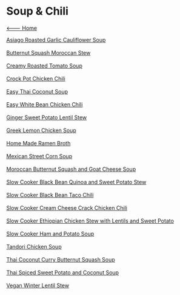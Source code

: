 # Soup & Chili

[<--- Home](../about.md)

[Asiago Roasted Garlic Cauliflower Soup](./asiago-roasted-garlic-cauliflower-soup.md)<br><br>
[Butternut Squash Moroccan Stew](./butternut-squash-moroccan-stew.md)<br><br>
[Creamy Roasted Tomato Soup](./creamy-roasted-tomato-soup.md)<br><br>
[Crock Pot Chicken Chili](./crock-pot-chicken-chili.md)<br><br>
[Easy Thai Coconut Soup](./easy-thai-coconut-soup.md)<br><br>
[Easy White Bean Chicken Chili](./easy-white-bean-chicken-chili.md)<br><br>
[Ginger Sweet Potato Lentil Stew](./ginger-sweet-potato-lentil-stew.md)<br><br>
[Greek Lemon Chicken Soup](./greek-lemon-chicken-soup.md)<br><br>
[Home Made Ramen Broth](./home-made-ramen-broth.md)<br><br>
[Mexican Street Corn Soup](./mexican-street-corn-soup.md)<br><br>
[Moroccan Butternut Squash and Goat Cheese Soup](./moroccan-butternut-squash-and-goat-cheese-soup.md)<br><br>
[Slow Cooker Black Bean Quinoa and Sweet Potato Stew](./slow-cooker-black-bean-quinoa-and-sweet-potato-stew.md)<br><br>
[Slow Cooker Black Bean Taco Chili](./slow-cooker-black-bean-taco-chili.md)<br><br>
[Slow Cooker Cream Cheese Crack Chicken Chili](./slow-cooker-cream-cheese-crack-chicken-chili.md)<br><br>
[Slow Cooker Ethiopian Chicken Stew with Lentils and Sweet Potato](./slow-cooker-ethiopian-chicken-stew-with-lentils-and-sweet-potato.md)<br><br>
[Slow Cooker Ham and Potato Soup](./slow-cooker-ham-and-potato-soup.md)<br><br>
[Tandori Chicken Soup](./tandori-chicken-soup.md)<br><br>
[Thai Coconut Curry Butternut Squash Soup](./thai-coconut-curry-butternut-squash-soup.md)<br><br>
[Thai Spiced Sweet Potato and Coconut Soup](./thai-spiced-sweet-potato-and-coconut-soup.md)<br><br>
[Vegan Winter Lentil Stew](./vegan-winter-lentil-stew.md)<br><br>
